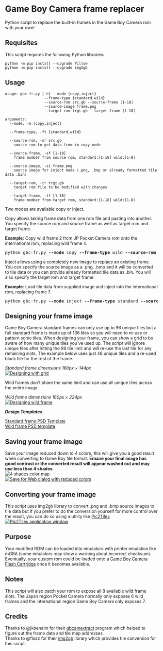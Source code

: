 # Game Boy Camera frame replacer

Python script to replace the built-in frames in the Game Boy Camera rom with your own!

## Requisites
This script requires the following Python libraries:
```
python -m pip install --upgrade Pillow
python -m pip install --upgrade img2gb
```
## Usage
```
usage: gbc-fr.py [-h] --mode {copy,inject}
                  --frame-type {standard,wild}
                  --source-rom src.gb --source-frame [1-18]
                  --source-image frame.png
                  --target-rom trgt.gb --target-frame [1-18]

arguments:
  --mode, -m {copy,inject}

  --frame-type, -ft {standard,wild}

  --source-rom, -sr src.gb
    source rom to get data from in copy mode

  --source-frame, -sf [1-18]
    frame number from source rom, standard:[1-18] wild:[1-8]

  --source-image, -si frame.png
    source image for inject mode (.png, .bmp or already formatted tile data .bin)

  --target-rom, -tr trgt.gb
    target rom file to be modified with changes

  --target-frame, -tf [1-18]
    frame number from target rom, standard:[1-18] wild:[1-8]
```

Two modes are available copy or inject.

Copy allows taking frame data from one rom file and pasting into another. You specify the source rom and source frame as well as target rom and target frame.

**Example**: Copy wild frame 2 from JP Pocket Camera rom onto the international rom, replacing wild frame 4.  
<pre>
python gbc-fr.py <b>--mode</b> copy <b>--frame-type</b> wild <b>--source-rom</b> pocketcam-jp.gb <b>--source-frame</b> 2 <b>--target-rom</b> gameboycam-intl.gb <b>--target-frame</b> 4
</pre>

Inject allows using a completely new image to replace an existing frame. You can specify the source image as a .png, .bmp and it will be converted to tile data or you can provide already formatted tile data as .bin. You will also specify the target rom and target frame.

**Example**: Load tile data from supplied image and inject into the International rom, replacing frame 7.  
<pre>
python gbc-fr.py <b>--mode</b> inject <b>--frame-type</b> standard <b>--source-image</b> cameraclub.png <b>--target-rom</b> gameboycam-intl.gb <b>--target-frame</b> 7
</pre>

## Designing your frame image
Game Boy Camera standard frames can only use up to 96 unique tiles but a full standard frame is made up of 136 tiles so you will need to re-use or pattern some tiles. When designing your frame, you can show a grid to be aware of how many unique tiles you've used up. The script will ignore unique tiles after hitting the 96 tile limit and will re-use the last tile for any remaining slots. The example below uses just 46 unique tiles and a re-used black tile for the rest of the frame.

*Standard frame dimensions 160px × 144px*  
<a href="#"><img src="docs/frame-unique-tiles.png" alt="Designing with grid"/></a>  

Wild frames don't share the same limit and can use all unique tiles across the entire image.

*Wild frame dimensions 160px × 224px*  
<a href="#"><img src="docs/wild-frame.png" alt="Designing wild frame"/></a>  

***Design Templates***:

[Standard frame PSD Template](samples/standard-frame-template.psd?raw=1)  
[Wild frame PSD template](samples/wild-frame-template.psd?raw=1)

## Saving your frame image
Save your image reduced down to 4 colors, this will give you a good result when converting to Game Boy tile format. **Ensure your final image has good contrast or the converted result will appear washed out and may use less than 4 shades.**  
<a href="#"><img src="docs/4-shades.png" alt="4 shades color map"/></a>  
<a href="#"><img src="docs/reduced-colors.png" alt="Save for Web dialog with reduced colors"/></a> 

## Converting your frame image
This script uses img2gb library to convert .png and .bmp source images to tile data but if you prefer to do the conversion yourself for more control over the result, you can do so using a utility like [Pic2Tiles](http://www.budmelvin.com/dev/index.html)  
<a href="#"><img src="docs/pic2tiles.png" alt="Pic2Tiles application window"/></a> 

## Purpose
Your modified ROM can be loaded into emulators with printer emulation like mGBA (some emulators may show a warning about incorrect checksum). Eventually, your custom rom could be loaded onto a [Game Boy Camera Flash Cartridge](https://github.com/HDR/Gameboy-Camera-Flashcart) once it becomes available.

## Notes
This script will also patch your rom to expose all 8 available wild frame slots. The Japan region Pocket Camera normally only exposes 6 wild frames and the international region Game Boy Camera only exposes 7.

## Credits
Thanks to @jkbenaim for their [gbcamextract](https://github.com/jkbenaim/gbcamextract) program which helped to figure out the frame data and tile map addresses.  
Thanks to @flozz for their [img2gb](https://github.com/flozz/img2gb) library which provides tile conversion for this script.
